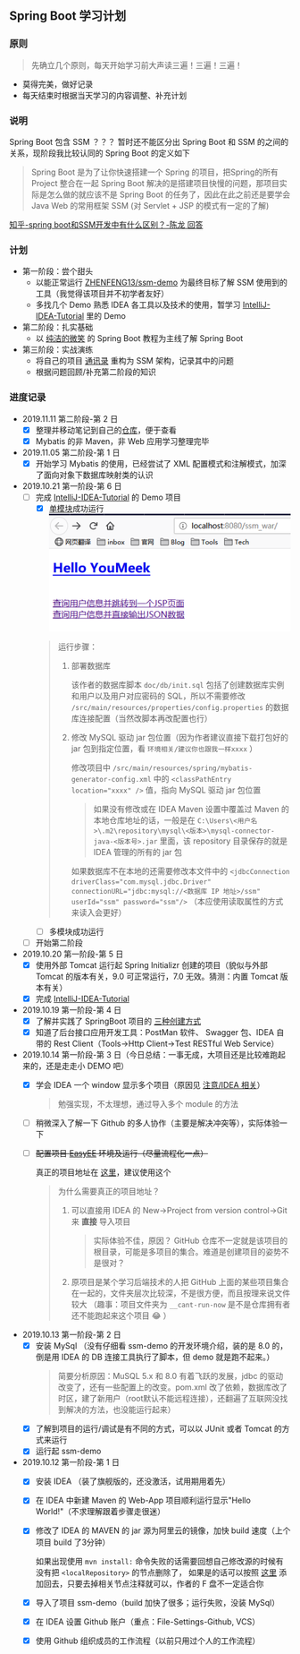 ## Spring Boot 学习计划

### 原则
> 先确立几个原则，每天开始学习前大声读三遍！三遍！三遍！
- 莫得完美，做好记录
- 每天结束时根据当天学习的内容调整、补充计划

### 说明
Spring Boot 包含 SSM ？？？
暂时还不能区分出 Spring Boot 和 SSM 的之间的关系，现阶段我比较认同的 Spring Boot 的定义如下
> Spring Boot 是为了让你快速搭建一个 Spring 的项目，把Spring的所有 Project 整合在一起
Spring Boot 解决的是搭建项目快慢的问题，那项目实际是怎么做的就应该不是 Spring Boot 的任务了，因此在此之前还是要学会 Java Web 的常用框架 SSM (对 Servlet + JSP 的模式有一定的了解)

[知乎-spring boot和SSM开发中有什么区别？-陈龙 回答](https://www.zhihu.com/question/284488830/answer/618290880)

### 计划
- 第一阶段：尝个甜头
    - 以能正常运行 [ZHENFENG13/ssm-demo](https://github.com/ZHENFENG13/ssm-demo) 为最终目标了解 SSM 使用到的工具（我觉得该项目并不初学者友好）
    - 多找几个 Demo 熟悉 IDEA 各工具以及技术的使用，暂学习 [IntelliJ-IDEA-Tutorial](https://github.com/judasn/IntelliJ-IDEA-Tutorial) 里的 Demo
- 第二阶段：扎实基础
    - 以 [纯洁的微笑](http://www.ityouknow.com/spring-boot.html) 的 Spring Boot 教程为主线了解 Spring Boot
- 第三阶段：实战演练
    - 将自己的项目 [通讯录](https://github.com/Tindoc/AddressBook) 重构为 SSM 架构，记录其中的问题
    - 根据问题回顾/补充第二阶段的知识

### 进度记录
- 2019.11.11 第二阶段-第 2 日
    - [x] 整理并移动笔记到自己的[仓库](https://github.com/Tindoc/Articles)，便于查看
    - [x] Mybatis 的非 Maven，非 Web 应用学习整理完毕
- 2019.11.05 第二阶段-第 1 日
    - [x] 开始学习 Mybatis 的使用，已经尝试了 XML 配置模式和注解模式，加深了面向对象下数据库映射类的认识
- 2019.10.21 第一阶段-第 6 日
    - [ ] 完成 [IntelliJ-IDEA-Tutorial](https://github.com/judasn/IntelliJ-IDEA-Tutorial) 的 Demo 项目
        - [x] [单模块](https://github.com/judasn/IntelliJ-IDEA-Tutorial/blob/master/maven-java-web-project-introduce.md)成功运行
        ![run](./img/run.png)
        > 运行步骤：
        >  1. 部署数据库
        >      
        >      该作者的数据库脚本 `doc/db/init.sql` 包括了创建数据库实例和用户以及用户对应密码的 SQL，所以不需要修改 `/src/main/resources/properties/config.properties` 的数据库连接配置（当然改脚本再改配置也行）
        >  2. 修改 MySQL 驱动 jar 包位置（因为作者建议直接下载打包好的 jar 包到指定位置，看 `环境相关/建议你也跟我一样xxxx` ）
        >  
        >      修改项目中 `/src/main/resources/spring/mybatis-generator-config.xml` 中的 `<classPathEntry location="xxxx" />` 值，指向 MySQL 驱动 jar 包位置
        >      > 如果没有修改或在 IDEA Maven 设置中覆盖过 Maven 的本地仓库地址的话，一般是在 `C:\Users\<用户名>\.m2\repository\mysql\<版本>\mysql-connector-java-<版本号>.jar` 里面，该 repository 目录保存的就是 IDEA 管理的所有的 jar 包 
        >      
        >      如果数据库不在本地的还需要修改本文件中的 `<jdbcConnection driverClass="com.mysql.jdbc.Driver" connectionURL="jdbc:mysql://<数据库 IP 地址>/ssm" userId="ssm" password="ssm"/>` （本应使用读取属性的方式来读入会更好）
        - [ ] 多模块成功运行 
    - [ ] 开始第二阶段
- 2019.10.20 第一阶段-第 5 日
    - [x] 使用外部 Tomcat 运行起 Spring Initializr 创建的项目（貌似与外部 Tomcat 的版本有关，9.0 可正常运行，7.0 无效。猜测：内置 Tomcat 版本有关）
    - [x] 完成 [IntelliJ-IDEA-Tutorial](https://github.com/judasn/IntelliJ-IDEA-Tutorial)
- 2019.10.19 第一阶段-第 4 日
    - [x] 了解并实践了 SpringBoot 项目的 [三种创建方式](#SpringBoot相关)
    - [x] 知道了后台接口应用开发工具：PostMan 软件、 Swagger 包、IDEA 自带的 Rest Client（Tools->Http Client->Test RESTful Web Service）

- 2019.10.14 第一阶段-第 3 日（今日总结：一事无成，大项目还是比较难跑起来的，还是走走小 DEMO 吧）
    - [x] 学会 IDEA 一个 window 显示多个项目（原因见 [注意/IDEA 相关](#idea相关)）
        > 勉强实现，不太理想，通过导入多个 module 的方法
    - [ ] 稍微深入了解一下 Github 的多人协作（主要是解决冲突等），实际体验一下
    - [ ] ~~配置项目 [EasyEE](https://github.com/service-java/summer-cli-mybatis/tree/ffa8d5532b73a98de26d29718c5c218450c50f79/__cant-run-now/EasyEE) 环境及运行（尽量流程化一点）~~
    
        真正的项目地址在 [这里](https://github.com/ushelp/EasyEE)，建议使用这个
        > 为什么需要真正的项目地址？
        >
        > 1. 可以直接用 IDEA 的 New->Project from version control->Git 来 **直接** 导入项目
        >       > 实际体验不佳，原因？ GitHub 仓库不一定就是该项目的根目录，可能是多项目的集合。难道是创建项目的姿势不是很对？
        > 2. 原项目是某个学习后端技术的人把 GitHub 上面的某些项目集合在一起的，文件夹层次比较深，不是很方便，而且按理来说文件较大
        （趣事：项目文件夹为 `__cant-run-now` 是不是仓库拥有者还不能跑起来这个项目 :joy: ）
- 2019.10.13 第一阶段-第 2 日
    - [x] 安装 MySql （没有仔细看 ssm-demo 的开发环境介绍，装的是 8.0 的，倒是用 IDEA 的 DB 连接工具执行了脚本，但 demo 就是跑不起来。）
        > 简要分析原因：MuSQL 5.x 和 8.0 有着飞跃的发展，jdbc 的驱动改变了，还有一些配置上的改变。pom.xml 改了依赖，数据库改了时区，建了新用户（root默认不能远程连接），还翻遍了互联网没找到解决的方法，也没能运行起来）
    - [x] 了解到项目的运行/调试是有不同的方式，可以以 JUnit 或者 Tomcat 的方式来运行
    - [x] 运行起 ssm-demo
- 2019.10.12 第一阶段-第 1 日
    - [x] 安装 IDEA （装了旗舰版的，还没激活，试用期用着先）
    - [x] 在 IDEA 中新建 Maven 的 Web-App 项目顺利运行显示"Hello World!"（不求理解跟着步骤走很迷）
    - [x] 修改了 IDEA 的 MAVEN 的 jar 源为阿里云的镜像，加快 build 速度（上个项目 build 了3分钟）
        
        如果出现使用 `mvn install:` 命令失败的话需要回想自己修改源的时候有没有把 `<localRepository>` 的节点删除了，
        如果是的话可以按照 [这里](https://www.cnblogs.com/libingbin/p/5949483.html) 添加回去，只要去掉相关节点注释就可以，作者的 F 盘不一定适合你 
    - [x] 导入了项目 ssm-demo（build 加快了很多；运行失败，没装 MySql）
    - [x] 在 IDEA 设置 Github 账户（重点：File-Settings-Github, VCS）
    - [x] 使用 Github 组织成员的工作流程（以前只用过个人的工作流程）